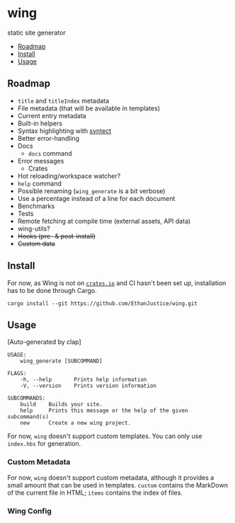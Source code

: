 # wing

static site generator

+ [Roadmap](#roadmap)
+ [Install](#install)
+ [Usage](#usage)

## Roadmap

+ `title` and `titleIndex` metadata
+ File metadata (that will be available in templates)
+ Current entry metadata
+ Built-in helpers
+ Syntax highlighting with [syntect](https://lib.rs/crates/syntect)
+ Better error-handling
+ Docs
  + `docs` command
+ Error messages
  + Crates
+ Hot reloading/workspace watcher?
+ `help` command
+ Possible renaming (`wing_generate` is a bit verbose)
+ Use a percentage instead of a line for each document
+ Benchmarks
+ Tests
+ Remote fetching at compile time (external assets, API data)
+ wing-utils?
+ ~~Hooks (pre- & post-install)~~
+ ~~Custom data~~

## Install

For now, as Wing is not on [`crates.io`](https://crates.io/) and CI hasn't been set up, installation has to be done through Cargo.

`cargo install --git https://github.com/EthanJustice/wing.git`

## Usage

[Auto-generated by clap]

```text
USAGE:
    wing_generate [SUBCOMMAND]

FLAGS:
    -h, --help       Prints help information
    -V, --version    Prints version information

SUBCOMMANDS:
    build    Builds your site.
    help     Prints this message or the help of the given subcommand(s)
    new      Create a new wing project.
```

For now, `wing` doesn't support custom templates.  You can only use `index.hbs` for generation.

### Custom Metadata

For now, `wing` doesn't support custom metadata, although it provides a small amount that can be used in templates.  `custom` contains the MarkDown of the current file in HTML; `items` contains the index of files.

### Wing Config
